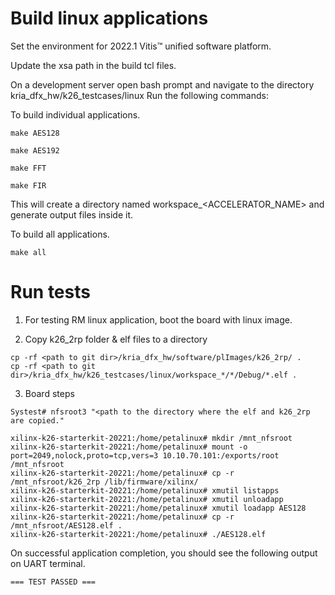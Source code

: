 # Build linux applications

Set the environment for 2022.1 Vitis™ unified software platform.

Update the xsa path in the build tcl files. 

On a development server open bash prompt and navigate to the directory kria_dfx_hw/k26_testcases/linux
Run the following commands:

To build individual applications.
```
make AES128

make AES192

make FFT

make FIR
```
This will create a directory named workspace_<ACCELERATOR_NAME> and generate output files inside it.


To build all applications.
```
make all
```



# Run tests
1. For testing RM linux application, boot the board with linux image. 

2. Copy k26_2rp folder & elf files to a directory

```
cp -rf <path to git dir>/kria_dfx_hw/software/plImages/k26_2rp/ .
cp -rf <path to git dir>/kria_dfx_hw/k26_testcases/linux/workspace_*/*/Debug/*.elf .
```

3. Board steps  

```
Systest# nfsroot3 "<path to the directory where the elf and k26_2rp are copied."
```

```
xilinx-k26-starterkit-20221:/home/petalinux# mkdir /mnt_nfsroot
xilinx-k26-starterkit-20221:/home/petalinux# mount -o port=2049,nolock,proto=tcp,vers=3 10.10.70.101:/exports/root /mnt_nfsroot
xilinx-k26-starterkit-20221:/home/petalinux# cp -r /mnt_nfsroot/k26_2rp /lib/firmware/xilinx/ 
xilinx-k26-starterkit-20221:/home/petalinux# xmutil listapps
xilinx-k26-starterkit-20221:/home/petalinux# xmutil unloadapp
xilinx-k26-starterkit-20221:/home/petalinux# xmutil loadapp AES128
xilinx-k26-starterkit-20221:/home/petalinux# cp -r /mnt_nfsroot/AES128.elf .
xilinx-k26-starterkit-20221:/home/petalinux# ./AES128.elf 
```

On successful application completion, you should see the following output on UART terminal.

```
=== TEST PASSED ===
```
